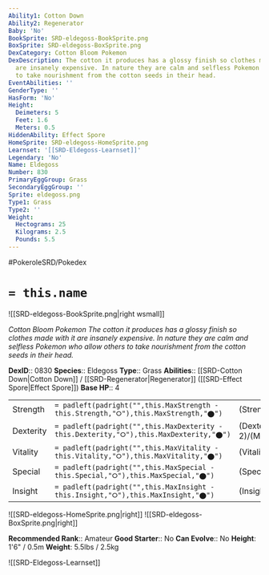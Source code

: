 ```yaml
---
Ability1: Cotton Down
Ability2: Regenerator
Baby: 'No'
BookSprite: SRD-eldegoss-BookSprite.png
BoxSprite: SRD-eldegoss-BoxSprite.png
DexCategory: Cotton Bloom Pokemon
DexDescription: The cotton it produces has a glossy finish so clothes made with it
  are insanely expensive. In nature they are calm and selfless Pokemon who allow others
  to take nourishment from the cotton seeds in their head.
EventAbilities: ''
GenderType: ''
HasForm: 'No'
Height:
  Deimeters: 5
  Feet: 1.6
  Meters: 0.5
HiddenAbility: Effect Spore
HomeSprite: SRD-eldegoss-HomeSprite.png
Learnset: '[[SRD-Eldegoss-Learnset]]'
Legendary: 'No'
Name: Eldegoss
Number: 830
PrimaryEggGroup: Grass
SecondaryEggGroup: ''
Sprite: eldegoss.png
Type1: Grass
Type2: ''
Weight:
  Hectograms: 25
  Kilograms: 2.5
  Pounds: 5.5
---
```


#PokeroleSRD/Pokedex

# `= this.name`

![[SRD-eldegoss-BookSprite.png|right wsmall]]

*Cotton Bloom Pokemon*
*The cotton it produces has a glossy finish so clothes made with it are insanely expensive. In nature they are calm and selfless Pokemon who allow others to take nourishment from the cotton seeds in their head.*

**DexID**:: 0830
**Species**:: Eldegoss
**Type**:: Grass
**Abilities**:: [[SRD-Cotton Down|Cotton Down]] / [[SRD-Regenerator|Regenerator]] ([[SRD-Effect Spore|Effect Spore]])
**Base HP**:: 4

|           |                                                                                        |                                          |
| --------- | -------------------------------------------------------------------------------------- | ---------------------------------------- |
| Strength  | `= padleft(padright("",this.MaxStrength - this.Strength,"⭘"),this.MaxStrength,"⬤")`    | (Strength::2)/(MaxStrength::4)   |
| Dexterity | `= padleft(padright("",this.MaxDexterity - this.Dexterity,"⭘"),this.MaxDexterity,"⬤")` | (Dexterity:: 2)/(MaxDexterity::4) |
| Vitality  | `= padleft(padright("",this.MaxVitality - this.Vitality,"⭘"),this.MaxVitality,"⬤")`    | (Vitality::2)/(MaxVitality::5)   |
| Special   | `= padleft(padright("",this.MaxSpecial - this.Special,"⭘"),this.MaxSpecial,"⬤")`       | (Special::2)/(MaxSpecial::5)     |
| Insight   | `= padleft(padright("",this.MaxInsight - this.Insight,"⭘"),this.MaxInsight,"⬤")`       | (Insight::3)/(MaxInsight::7)     |

![[SRD-eldegoss-HomeSprite.png|right]]
![[SRD-eldegoss-BoxSprite.png|right]]

**Recommended Rank**:: Amateur
**Good Starter**:: No
**Can Evolve**:: No
**Height**: 1'6" / 0.5m
**Weight**: 5.5lbs / 2.5kg

![[SRD-Eldegoss-Learnset]]